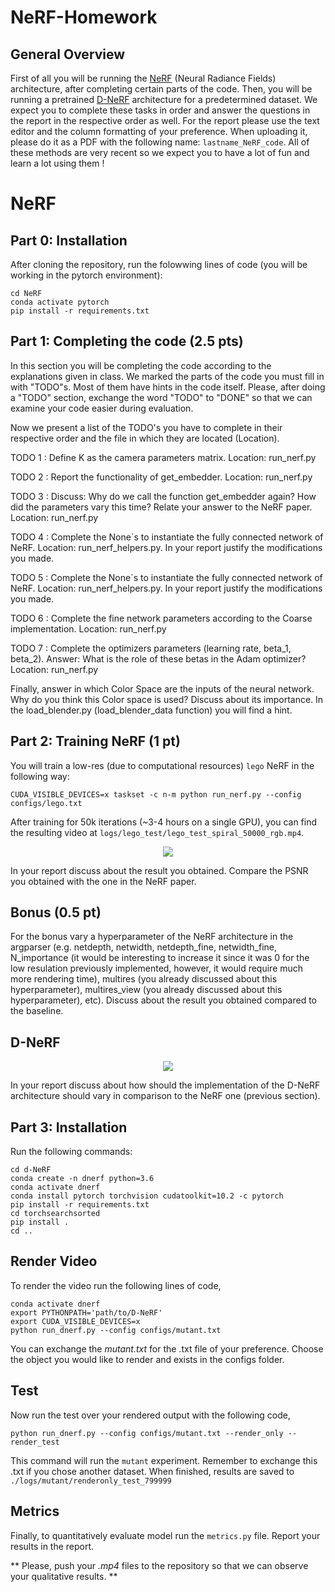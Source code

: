 # NeRF-Homework
## General Overview
First of all you will be running the [NeRF](https://arxiv.org/pdf/2003.08934.pdf) (Neural Radiance Fields) architecture, after completing certain parts of the code. Then, you will be running a pretrained [D-NeRF](https://arxiv.org/pdf/2008.02268.pdf) architecture for a predetermined dataset. We expect you to complete these tasks in order and answer the questions in the report in the respective order as well. For the report please use the text editor and the column formatting of your preference. When uploading it, please do it as a PDF with the following name: `lastname_NeRF_code`. All of these methods are very recent so we expect you to have a lot of fun and learn a lot using them ! 
# NeRF
## Part 0: Installation
After cloning the repository, run the folowwing lines of code (you will be working in the pytorch environment): 
```
cd NeRF
conda activate pytorch
pip install -r requirements.txt
```
## Part 1: Completing the code (2.5 pts)
In this section you will be completing the code according to the explanations given in class. We marked the parts of the code you must fill in with "TODO"s. Most of them have hints in the code itself. Please, after doing a "TODO" section, exchange the word "TODO" to "DONE" so that we can examine your code easier during evaluation. 

Now we present a list of the TODO's you have to complete in their respective order and the file in which they are located (Location).

TODO 1 : Define K as the camera parameters matrix. Location: run_nerf.py  

TODO 2 : Report the functionality of get_embedder. Location: run_nerf.py  

TODO 3 : Discuss: Why do we call the function get_embedder again? How did the parameters vary this time? Relate your answer to the NeRF paper. Location: run_nerf.py  

TODO 4 : Complete the None´s to instantiate the fully connected network of NeRF. Location: run_nerf_helpers.py. In your report justify the modifications you made.  

TODO 5 : Complete the None´s to instantiate the fully connected network of NeRF. Location: run_nerf_helpers.py. In your report justify the modifications you made.  

TODO 6 : Complete the fine network parameters according to the Coarse implementation. Location: run_nerf.py  

TODO 7 : Complete the optimizers parameters (learning rate, beta_1, beta_2). Answer: What is the role of these betas in the Adam optimizer? Location: run_nerf.py  

Finally, answer in which Color Space are the inputs of the neural network. Why do you think this Color space is used? Discuss about its importance. In the load_blender.py (load_blender_data function) you will find a hint.

## Part 2: Training NeRF (1 pt)

You will train a low-res (due to computational resources) `lego` NeRF in the following way:
```
CUDA_VISIBLE_DEVICES=x taskset -c n-m python run_nerf.py --config configs/lego.txt
```
After training for 50k iterations (~3-4 hours on a single GPU), you can find the resulting video at `logs/lego_test/lego_test_spiral_50000_rgb.mp4`.

<p align="center">
  <img src="https://user-images.githubusercontent.com/7057863/78473103-9353b300-7770-11ea-98ed-6ba2d877b62c.gif" />
</p>

In your report discuss about the result you obtained. Compare the PSNR you obtained with the one in the NeRF paper.

## Bonus (0.5 pt)
For the bonus vary a hyperparameter of the NeRF architecture in the argparser (e.g. netdepth, netwidth, netdepth_fine, netwidth_fine, N_importance (it would be interesting to increase it since it was 0 for the low resulation previously implemented, however, it would require much more rendering time), multires (you already discussed about this hyperparameter), multires_view (you already discussed about this hyperparameter), etc). Discuss about the result you obtained compared to the baseline.  

## D-NeRF

<p align="center">
<img src='https://www.albertpumarola.com/images/2021/D-NeRF/teaser2.gif' >
</p>

In your report discuss about how should the implementation of the D-NeRF architecture should vary in comparison to the NeRF one (previous section).

## Part 3: Installation
Run the following commands:

```
cd d-NeRF
conda create -n dnerf python=3.6
conda activate dnerf
conda install pytorch torchvision cudatoolkit=10.2 -c pytorch
pip install -r requirements.txt
cd torchsearchsorted
pip install .
cd ..
```

## Render Video
To render the video run the following lines of code,
```
conda activate dnerf
export PYTHONPATH='path/to/D-NeRF'
export CUDA_VISIBLE_DEVICES=x
python run_dnerf.py --config configs/mutant.txt
```
You can exchange the *mutant.txt* for the .txt file of your preference. Choose the object you would like to render and exists in the configs folder.

## Test
Now run the test over your rendered output with the following code,
```
python run_dnerf.py --config configs/mutant.txt --render_only --render_test
```
This command will run the `mutant` experiment. Remember to exchange this .txt if you chose another dataset. When finished, results are saved to `./logs/mutant/renderonly_test_799999`
## Metrics
Finally, to quantitatively evaluate model run the `metrics.py` file. Report your results in the report. 

** Please, push your _.mp4_ files to the repository so that we can observe your qualitative results. **


